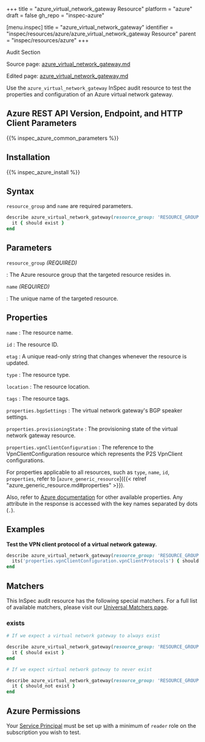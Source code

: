 +++
title = "azure_virtual_network_gateway Resource"
platform = "azure"
draft = false
gh_repo = "inspec-azure"

[menu.inspec]
title = "azure_virtual_network_gateway"
identifier = "inspec/resources/azure/azure_virtual_network_gateway Resource"
parent = "inspec/resources/azure"
+++

<div class="admonition-note">
<p class="admonition-note-title">Audit Section</p>
<div class="admonition-note-text">
<p>Source page: <a href="https://github.com/inspec/inspec-azure/blob/main/docs/resources/azure_virtual_network_gateway.md">azure_virtual_network_gateway.md</a></p>
<p>Edited page: <a href="https://github.com/ianmadd/inspec-azure/blob/im/hugo/docs-chef-io/content/inspec/resources/azure_virtual_network_gateway.md">azure_virtual_network_gateway.md</a></p>
</div>
</div>



Use the `azure_virtual_network_gateway` InSpec audit resource to test the properties and configuration of an Azure virtual network gateway.

## Azure REST API Version, Endpoint, and HTTP Client Parameters

{{% inspec_azure_common_parameters %}}

## Installation

{{% inspec_azure_install %}}

## Syntax

`resource_group` and `name` are required parameters.

```ruby
describe azure_virtual_network_gateway(resource_group: 'RESOURCE_GROUP', name: 'VIRTUAL_NETWORK_NAME') do
  it { should exist }
end
```

## Parameters

`resource_group` _(REQUIRED)_

: The Azure resource group that the targeted resource resides in.

`name` _(REQUIRED)_

: The unique name of the targeted resource.

## Properties

`name`
: The resource name.

`id`
: The resource ID.

`etag`
: A unique read-only string that changes whenever the resource is updated.

`type`
: The resource type.

`location`
: The resource location.

`tags`
: The resource tags.

`properties.bgpSettings`
: The virtual network gateway's BGP speaker settings.

`properties.provisioningState`
: The provisioning state of the virtual network gateway resource.

`properties.vpnClientConfiguration`
: The reference to the VpnClientConfiguration resource which represents the P2S VpnClient configurations.

For properties applicable to all resources, such as `type`, `name`, `id`, `properties`, refer to [`azure_generic_resource`]({{< relref "azure_generic_resource.md#properties" >}}).

Also, refer to [Azure documentation](https://docs.microsoft.com/en-us/rest/api/network-gateway/virtual-network-gateways/get) for other available properties. Any attribute in the response is accessed with the key names separated by dots (`.`).

## Examples

**Test the VPN client protocol of a virtual network gateway.**

```ruby
describe azure_virtual_network_gateway(resource_group: 'RESOURCE_GROUP', name: 'VIRTUAL_NETWORK_NAME') do
  its('properties.vpnClientConfiguration.vpnClientProtocols') { should include 'OpenVPN' }
end
```

## Matchers

This InSpec audit resource has the following special matchers. For a full list of available matchers, please visit our [Universal Matchers page](https://docs.chef.io/inspec/matchers/).

### exists

```ruby
# If we expect a virtual network gateway to always exist

describe azure_virtual_network_gateway(resource_group: 'RESOURCE_GROUP', name: 'VIRTUAL_NETWORK_NAME') do
  it { should exist }
end

# If we expect virtual network gateway to never exist

describe azure_virtual_network_gateway(resource_group: 'RESOURCE_GROUP', name: 'VIRTUAL_NETWORK_NAME') do
  it { should_not exist }
end
```

## Azure Permissions

Your [Service Principal](https://docs.microsoft.com/en-us/azure/azure-resource-manager/resource-group-create-service-principal-portal) must be set up with a minimum of `reader` role on the subscription you wish to test.
